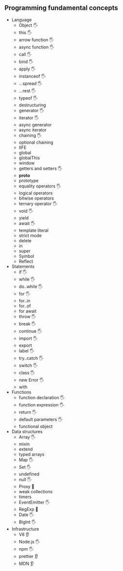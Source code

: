 ## Programming fundamental concepts

- Language
  - Object 🖐️
  - this 🖐️
  - arrow function 🖐️
  - async function 🖐️
  - call 🖐️
  - bind 🖐️
  - apply 🖐️
  - instanceof 🖐️
  - ...spread 🖐️
  - ...rest 🖐️
  - typeof 🖐️
  - destructuring
  - generator 🖐️
  - iterator 🖐️
  - async generator
  - async iterator
  - chaining 🖐️
  - optional chaining
  - IIFE
  - global
  - globalThis
  - window
  - getters and setters 🖐️
  - __proto__
  - prototype
  - equality operators 🖐️
  - logical operators
  - bitwise operators
  - ternary operator 🖐️
  - void 🖐️
  - yield
  - await 🖐️
  - template literal
  - strict mode
  - delete
  - in
  - super
  - Symbol
  - Reflect
- Statements
  - if 🖐️
  - while 🖐️
  - do..while 🖐️
  - for 🖐️
  - for..in 
  - for..of
  - for await
  - throw 🖐️
  - break 🖐️
  - continue 🖐️
  - import 🖐️
  - export
  - label 🖐️
  - try..catch 🖐️
  - switch 🖐️
  - class 🖐️
  - new Error 🖐️
  - with
- Functions
  - function declaration 🖐️
  - function expression 🖐️
  - return 🖐️
  - default parameters 🖐️
  - functional object
- Data structures
  - Array 🖐️
  - mixin
  - extend
  - typed arrays
  - Map 🖐️
  - Set 🖐️
  - undefined
  - null 🖐️
  - Proxy 🙋
  - weak collections
  - timers
  - EventEmitter 🖐️
  - RegExp 🙋
  - Date 🖐️
  - BigInt 🖐️
- Infrastructure
  - V8 👂
  - Node.js 🖐️
  - npm 🖐️
  - prettier 👂
  - MDN 👂
